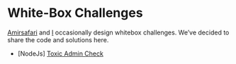 # White-Box Challenges
[Amirsafari](https://x.com/amirmsafari) and [I](https://x.com/yshahinzadeh) occasionally design whitebox challenges. We’ve decided to share the code and solutions here.

- [NodeJs] [Toxic Admin Check](/toxic-admin-check)
